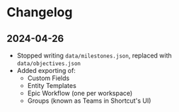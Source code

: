 # Changelog

## 2024-04-26

- Stopped writing `data/milestones.json`, replaced with `data/objectives.json`
- Added exporting of:
   - Custom Fields
   - Entity Templates
   - Epic Workflow (one per workspace)
   - Groups (known as Teams in Shortcut's UI)
